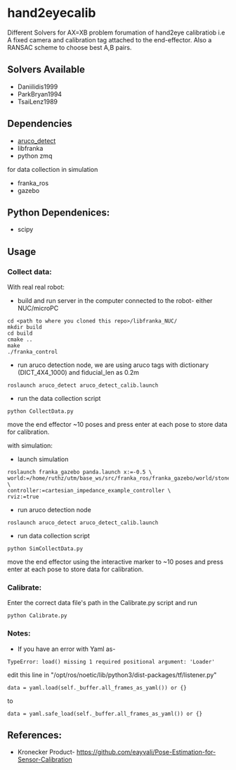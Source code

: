 # hand2eyecalib
Different Solvers for AX=XB problem forumation of hand2eye calibratiob i.e A fixed camera and calibration tag attached to the end-effector. Also a RANSAC scheme to choose best A,B pairs. 


## Solvers Available 
- Daniilidis1999
- ParkBryan1994
- TsaiLenz1989



## Dependencies
- [aruco_detect](http://wiki.ros.org/aruco_detect)
- libfranka
- python zmq

for data collection in simulation 
- franka_ros 
- gazebo 

## Python Dependenices:
- scipy

## Usage 

### Collect data: 
With real real robot:

- build and run server in the computer connected to the robot- either NUC/microPC 
```
cd <path to where you cloned this repo>/libfranka_NUC/
mkdir build 
cd build 
cmake ..
make 
./franka_control
```

- run aruco detection node, we are using aruco tags with dictionary (DICT_4X4_1000) and fiducial_len as 0.2m
```
roslaunch aruco_detect aruco_detect_calib.launch 
```
- run the data collection script
```
python CollectData.py
```
move the end effector ~10 poses and press enter at each pose to store data for calibration. 



with simulation: 
- launch simulation 

```
roslaunch franka_gazebo panda.launch x:=-0.5 \
world:=/home/ruthz/utm/base_ws/src/franka_ros/franka_gazebo/world/stone.sdf \
controller:=cartesian_impedance_example_controller \
rviz:=true
```

- run aruco detection node
```
roslaunch aruco_detect aruco_detect_calib.launch 
```
- run data collection script 
```
python SimCollectData.py
```
move the end effector using the interactive marker to ~10 poses and press enter at each pose to store data for calibration.

### Calibrate: 
Enter the correct data file's path in the Calibrate.py script and run

```
python Calibrate.py
```
### Notes: 
- If you have an error with Yaml as- 
```
TypeError: load() missing 1 required positional argument: 'Loader'
```

edit this line in "/opt/ros/noetic/lib/python3/dist-packages/tf/listener.py"
```
data = yaml.load(self._buffer.all_frames_as_yaml()) or {}
```
to 
```
data = yaml.safe_load(self._buffer.all_frames_as_yaml()) or {}
```
## References: 
-  Kronecker Product- https://github.com/eayvali/Pose-Estimation-for-Sensor-Calibration

